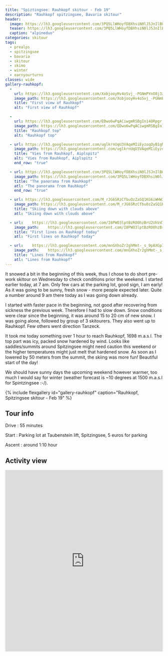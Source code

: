 ```yaml
---
title: "Spiztingsee: Rauhkopf skitour - Feb 19"
description: "Rauhkopf spitzingsee, Bavaria skitour"
header:
  image: https://lh3.googleusercontent.com/3PQ5LlWHoyfDBXhsiN0lJ5JnIlBOvM7JjSSTpvo5-_GxpJxmml0zVyF5M6DYvZGo1wEVBDntqFwUy_cvj70LwFZy3-Qp8m5KRU99rOlP7b9Pmi5nignM0l7CEpRKgOBFjxkd4IDQY5vc8QEVrXr8t0GuOKKZ8GYkOhdeIo1dKegbw09YTt7NrXSRmspr47MIULfNCwLZfOxc2EfdgPv0OWJbGREOVMjGUC_owPAricuvBMjT8XWi0_ZorvNXsMEHb025cenkKYEi5D5WuS-9sZvBOFv7JhuuSZB6zXDKF2SeNZPzcxwBUoinjWE-hZZl0P-eKukgeARAbRDlKSVDUL19d_BjtE_GUko07dVtqkWngdUUlahvzZEu-XUTsp3CZ-k4ksrMgDYfIawLvcUrAFCpvXl3xpGGaQ7aTEHukWkMUCK1K1UvRrQgLldzkfzvWhj4meOtK-6akpxnVkUNPRRPUZB4ET0Fs89b3rvrQWHtfR-vgb1ShX8xXSKe_6PJ6cxbGy5eZg9kgdR4UsgrsHu1qB_1Rk5NPmNSG-ujZFdsnY16zQ2gG-vK1oLW63T27Utqp6NQAFM_QRE40TL5YQNvZgE-eGO4cnd7H0FWKlkeoj_2vwLRhWVVoPPz1MqYUPtg65VEnbfaWrYHwR2QqG5K6MuAdCgg3rUb-ZkWJbKOCMw8oQGZ3dHcrzrBmkx_itaCCeMmotUSUgYNyieCG1XW8w=w1600-h970-no
  teaser: https://lh3.googleusercontent.com/3PQ5LlWHoyfDBXhsiN0lJ5JnIlBOvM7JjSSTpvo5-_GxpJxmml0zVyF5M6DYvZGo1wEVBDntqFwUy_cvj70LwFZy3-Qp8m5KRU99rOlP7b9Pmi5nignM0l7CEpRKgOBFjxkd4IDQY5vc8QEVrXr8t0GuOKKZ8GYkOhdeIo1dKegbw09YTt7NrXSRmspr47MIULfNCwLZfOxc2EfdgPv0OWJbGREOVMjGUC_owPAricuvBMjT8XWi0_ZorvNXsMEHb025cenkKYEi5D5WuS-9sZvBOFv7JhuuSZB6zXDKF2SeNZPzcxwBUoinjWE-hZZl0P-eKukgeARAbRDlKSVDUL19d_BjtE_GUko07dVtqkWngdUUlahvzZEu-XUTsp3CZ-k4ksrMgDYfIawLvcUrAFCpvXl3xpGGaQ7aTEHukWkMUCK1K1UvRrQgLldzkfzvWhj4meOtK-6akpxnVkUNPRRPUZB4ET0Fs89b3rvrQWHtfR-vgb1ShX8xXSKe_6PJ6cxbGy5eZg9kgdR4UsgrsHu1qB_1Rk5NPmNSG-ujZFdsnY16zQ2gG-vK1oLW63T27Utqp6NQAFM_QRE40TL5YQNvZgE-eGO4cnd7H0FWKlkeoj_2vwLRhWVVoPPz1MqYUPtg65VEnbfaWrYHwR2QqG5K6MuAdCgg3rUb-ZkWJbKOCMw8oQGZ3dHcrzrBmkx_itaCCeMmotUSUgYNyieCG1XW8w=w800-h300-no
  caption: "alpineduo"
categories: skitour
tags:
  - prealps
  - spitzingsee
  - bavaria
  - skitour
  - skimo
  - winter
  - earnyourturns
classes: wide
gallery-rauhkopf:
  - 
    url: https://lh3.googleusercontent.com/XobjooyHv4oSvj_-PGNmPYnO8j3znAPU2ntkj0y2vmLePXSZwvWZdoxc0LTYtIVRCzRQewYAU6POIWkyDYhhvR2KXvSAQxpiru_xQd4zlT1CE645At1XQbo0h35vcOYVMThchBP9CwqShmYbF_B4EQmN5zpmlQkRABT0bC1MhnuR0udA2dNEjUTof3uJaixYhamNdYwoBiy2gBrmysQrU71xB1eXpaPvLO6u-RPcE2WNjUqkkT15BcrfUEoa0LbUyzdXZuN5SSySMa518aTz3GqnAe0oUx4ZZXzMk80SadhivRbkFkGU9Hn6aCQVR2wmKEM5pMe3WV4Ng-MNLhnObZrz8Pq2_BwgL6skGv295b2o-wC_qbPUQ-9b9I1-HC_P88GKnT67pglatQXFFkOu72Fp5av-7hu7dtpTqCaJRYKgghB3x9B86n5eGxt2dv9ND6tRwSTMR20Zt5deWnEssM0MOhVDqFFGxQ-MVt9E6ka0aBiewWq0y_PCP45gdrbnOLokxUNXRjJcDSK8joN7XCHGwC46Zsyc9jzAMKeOyUiwXOVhI3dQCj5y-ZMh6dMwYVZ05Y19RCrM4RNRLH81p1gy_9idO8q5nG_XVvgED6DBNVI00ifkUhU-lZxKiYyO1M4_1-Yks21VMtP90qtzclDJ-ksUnE8uwbGt4HOSTr_PXOUrTI0pv-AfUYX2IbI__I4ue15dl0wBDCz-jDOFP7Q7ww=w1084-h1444-no
    image_path: https://lh3.googleusercontent.com/XobjooyHv4oSvj_-PGNmPYnO8j3znAPU2ntkj0y2vmLePXSZwvWZdoxc0LTYtIVRCzRQewYAU6POIWkyDYhhvR2KXvSAQxpiru_xQd4zlT1CE645At1XQbo0h35vcOYVMThchBP9CwqShmYbF_B4EQmN5zpmlQkRABT0bC1MhnuR0udA2dNEjUTof3uJaixYhamNdYwoBiy2gBrmysQrU71xB1eXpaPvLO6u-RPcE2WNjUqkkT15BcrfUEoa0LbUyzdXZuN5SSySMa518aTz3GqnAe0oUx4ZZXzMk80SadhivRbkFkGU9Hn6aCQVR2wmKEM5pMe3WV4Ng-MNLhnObZrz8Pq2_BwgL6skGv295b2o-wC_qbPUQ-9b9I1-HC_P88GKnT67pglatQXFFkOu72Fp5av-7hu7dtpTqCaJRYKgghB3x9B86n5eGxt2dv9ND6tRwSTMR20Zt5deWnEssM0MOhVDqFFGxQ-MVt9E6ka0aBiewWq0y_PCP45gdrbnOLokxUNXRjJcDSK8joN7XCHGwC46Zsyc9jzAMKeOyUiwXOVhI3dQCj5y-ZMh6dMwYVZ05Y19RCrM4RNRLH81p1gy_9idO8q5nG_XVvgED6DBNVI00ifkUhU-lZxKiYyO1M4_1-Yks21VMtP90qtzclDJ-ksUnE8uwbGt4HOSTr_PXOUrTI0pv-AfUYX2IbI__I4ue15dl0wBDCz-jDOFP7Q7ww=w300-h400-no
    title: "First view of Rauhkopf"
    alt: "First view of Rauhkopf"

  - 
    url: https://lh3.googleusercontent.com/EDwo6wPqACiwgmRSBgIn14ORpgr_ikjHRReOCGwhaH5uR3r8B4RH1dqYcMuLZvpMowYj4UNt5OawXL3wlNRGhImP4-HAvXUVIRwHEN-4Ff5Bdf1_HcQFNeMLyONLXWf8s1OS3h-dbSPJK4ocLpQ-RpcBVzq-NXhR7odASz1ZlCZbMrtZkagqroBIhKJ0nLlmfPjRPpeVhma2BR36JoirUcqn_Xdc6NlG4wxEr87UDzVrzzHuURG3jbWSinH_-h9RDqssGs9PRd_WYsj_mpho7veDMvMKyTqepVxbn20RjXXpAMgym-5mCG7xfkrSAC0YOtTq8F4pxJg2icUVSfLtrzf-q1pahsAR98sT9C1okicpMg3FvO7Y1GSCJEH3MA2ZjT75G_AMU3CBainiv6cgdVejkdEiT9ZFCj9UavJtAZML1PFyzFcim0u7W_UlUgqyf0BvueshccuLAWhCldG13wI6rDA8qLDf3kPKJxFRmck3lDNe_yvt7xKMhYF_5NUKr5qe_csJn_rAEKlnwVNnT4KdObFeu1G3z0RmTZekSd6PBzH6fG6S9iWDuGDyDiOg2UNyTsqImpL_MJan7Jivfr0K9CD5H5912yheKUNj8kVMeQLcchV1mBswg8R6TMDzH_5wA5C3-ZP46wDJ32R4Gs7pLBAFqV-MbmCCDEgqPwjq3iphpU2boYnI0d_7E3tNBAshJmOwdsNYZ6aw_h0OfqyXuQ=w1926-h1444-no
    image_path: https://lh3.googleusercontent.com/EDwo6wPqACiwgmRSBgIn14ORpgr_ikjHRReOCGwhaH5uR3r8B4RH1dqYcMuLZvpMowYj4UNt5OawXL3wlNRGhImP4-HAvXUVIRwHEN-4Ff5Bdf1_HcQFNeMLyONLXWf8s1OS3h-dbSPJK4ocLpQ-RpcBVzq-NXhR7odASz1ZlCZbMrtZkagqroBIhKJ0nLlmfPjRPpeVhma2BR36JoirUcqn_Xdc6NlG4wxEr87UDzVrzzHuURG3jbWSinH_-h9RDqssGs9PRd_WYsj_mpho7veDMvMKyTqepVxbn20RjXXpAMgym-5mCG7xfkrSAC0YOtTq8F4pxJg2icUVSfLtrzf-q1pahsAR98sT9C1okicpMg3FvO7Y1GSCJEH3MA2ZjT75G_AMU3CBainiv6cgdVejkdEiT9ZFCj9UavJtAZML1PFyzFcim0u7W_UlUgqyf0BvueshccuLAWhCldG13wI6rDA8qLDf3kPKJxFRmck3lDNe_yvt7xKMhYF_5NUKr5qe_csJn_rAEKlnwVNnT4KdObFeu1G3z0RmTZekSd6PBzH6fG6S9iWDuGDyDiOg2UNyTsqImpL_MJan7Jivfr0K9CD5H5912yheKUNj8kVMeQLcchV1mBswg8R6TMDzH_5wA5C3-ZP46wDJ32R4Gs7pLBAFqV-MbmCCDEgqPwjq3iphpU2boYnI0d_7E3tNBAshJmOwdsNYZ6aw_h0OfqyXuQ=w400-h300-no
    title: "Rauhkopf top"
    alt: "Rauhkopf top"

  - url: https://lh3.googleusercontent.com/uglkrnUqU3VAqeMIiEyzoqOyB1gNKrMNfYmkzruMHlND-4KILTZk5tLDkyvs7T3yHy68yXHmHzY-BCg4iqbAXH-hszatzjteFJFKnyD8QQoEGwd6naIr6QX8WzoFDeOysDkiaHQstlUEvH8h9aBNQswsGUmYavZKPKqKBOAdtNqaVAJQ9f8_Q8bkmOHT8DIK7L_jZQdPso_h3lIBRFuP0-pmAsCjtPTVaExYFxsW_LpX7oabMjSs-ED0JGD5ra6T4-EOGxU7AufBZ66O9oIWX4XQVkD9SsvErQmHwx83prE_HliRV3ufwsmsSaX08LK5f-WOChAgWhnR6hnPN_IBZezPemGnO9fVkeGr7lvhb1vZajMCpWr60jthIzEBCpSFYwc3eNtl70Suokpmn4XNwGAm_CNssdGe7hKuCpwE_KUeYgqe9jk9veaJuY4WDW0dUHCA5jX7IxALtekxnmY2B61FwFhqvKCZ6UsgJtrlqIvtjA1NH5lV7MebpLNol4ZBxdQgUEpB_5YP7-S9qY-yS8xwc869bNqbooBtCjL8YVz05CiTZzFepdn1U2nvYyTd-ML3k-_4vAKCxpE6RhJnujjPLsr5tvM11FaSuhjdzhatLBp1hH-mBK3c7lyB_PqNBeI43QtL-rLLoHWEEJj9K2M7m83WAr6XJRB8dmPifEwCryQfLW6sCO_a80X6zB2Hw96xc2e11s50DfvMJq3gEV5_MQ=w1926-h1444-no
    image_path: https://lh3.googleusercontent.com/uglkrnUqU3VAqeMIiEyzoqOyB1gNKrMNfYmkzruMHlND-4KILTZk5tLDkyvs7T3yHy68yXHmHzY-BCg4iqbAXH-hszatzjteFJFKnyD8QQoEGwd6naIr6QX8WzoFDeOysDkiaHQstlUEvH8h9aBNQswsGUmYavZKPKqKBOAdtNqaVAJQ9f8_Q8bkmOHT8DIK7L_jZQdPso_h3lIBRFuP0-pmAsCjtPTVaExYFxsW_LpX7oabMjSs-ED0JGD5ra6T4-EOGxU7AufBZ66O9oIWX4XQVkD9SsvErQmHwx83prE_HliRV3ufwsmsSaX08LK5f-WOChAgWhnR6hnPN_IBZezPemGnO9fVkeGr7lvhb1vZajMCpWr60jthIzEBCpSFYwc3eNtl70Suokpmn4XNwGAm_CNssdGe7hKuCpwE_KUeYgqe9jk9veaJuY4WDW0dUHCA5jX7IxALtekxnmY2B61FwFhqvKCZ6UsgJtrlqIvtjA1NH5lV7MebpLNol4ZBxdQgUEpB_5YP7-S9qY-yS8xwc869bNqbooBtCjL8YVz05CiTZzFepdn1U2nvYyTd-ML3k-_4vAKCxpE6RhJnujjPLsr5tvM11FaSuhjdzhatLBp1hH-mBK3c7lyB_PqNBeI43QtL-rLLoHWEEJj9K2M7m83WAr6XJRB8dmPifEwCryQfLW6sCO_a80X6zB2Hw96xc2e11s50DfvMJq3gEV5_MQ=w400-h300-no
    title: "Vies from Rauhkopf, Aiplspitz"
    alt: "Vies from Rauhkopf, Aiplspitz "
    end_row: "true"

  - url: https://lh3.googleusercontent.com/3PQ5LlWHoyfDBXhsiN0lJ5JnIlBOvM7JjSSTpvo5-_GxpJxmml0zVyF5M6DYvZGo1wEVBDntqFwUy_cvj70LwFZy3-Qp8m5KRU99rOlP7b9Pmi5nignM0l7CEpRKgOBFjxkd4IDQY5vc8QEVrXr8t0GuOKKZ8GYkOhdeIo1dKegbw09YTt7NrXSRmspr47MIULfNCwLZfOxc2EfdgPv0OWJbGREOVMjGUC_owPAricuvBMjT8XWi0_ZorvNXsMEHb025cenkKYEi5D5WuS-9sZvBOFv7JhuuSZB6zXDKF2SeNZPzcxwBUoinjWE-hZZl0P-eKukgeARAbRDlKSVDUL19d_BjtE_GUko07dVtqkWngdUUlahvzZEu-XUTsp3CZ-k4ksrMgDYfIawLvcUrAFCpvXl3xpGGaQ7aTEHukWkMUCK1K1UvRrQgLldzkfzvWhj4meOtK-6akpxnVkUNPRRPUZB4ET0Fs89b3rvrQWHtfR-vgb1ShX8xXSKe_6PJ6cxbGy5eZg9kgdR4UsgrsHu1qB_1Rk5NPmNSG-ujZFdsnY16zQ2gG-vK1oLW63T27Utqp6NQAFM_QRE40TL5YQNvZgE-eGO4cnd7H0FWKlkeoj_2vwLRhWVVoPPz1MqYUPtg65VEnbfaWrYHwR2QqG5K6MuAdCgg3rUb-ZkWJbKOCMw8oQGZ3dHcrzrBmkx_itaCCeMmotUSUgYNyieCG1XW8w=w2736-h970-no
    image_path: https://lh3.googleusercontent.com/3PQ5LlWHoyfDBXhsiN0lJ5JnIlBOvM7JjSSTpvo5-_GxpJxmml0zVyF5M6DYvZGo1wEVBDntqFwUy_cvj70LwFZy3-Qp8m5KRU99rOlP7b9Pmi5nignM0l7CEpRKgOBFjxkd4IDQY5vc8QEVrXr8t0GuOKKZ8GYkOhdeIo1dKegbw09YTt7NrXSRmspr47MIULfNCwLZfOxc2EfdgPv0OWJbGREOVMjGUC_owPAricuvBMjT8XWi0_ZorvNXsMEHb025cenkKYEi5D5WuS-9sZvBOFv7JhuuSZB6zXDKF2SeNZPzcxwBUoinjWE-hZZl0P-eKukgeARAbRDlKSVDUL19d_BjtE_GUko07dVtqkWngdUUlahvzZEu-XUTsp3CZ-k4ksrMgDYfIawLvcUrAFCpvXl3xpGGaQ7aTEHukWkMUCK1K1UvRrQgLldzkfzvWhj4meOtK-6akpxnVkUNPRRPUZB4ET0Fs89b3rvrQWHtfR-vgb1ShX8xXSKe_6PJ6cxbGy5eZg9kgdR4UsgrsHu1qB_1Rk5NPmNSG-ujZFdsnY16zQ2gG-vK1oLW63T27Utqp6NQAFM_QRE40TL5YQNvZgE-eGO4cnd7H0FWKlkeoj_2vwLRhWVVoPPz1MqYUPtg65VEnbfaWrYHwR2QqG5K6MuAdCgg3rUb-ZkWJbKOCMw8oQGZ3dHcrzrBmkx_itaCCeMmotUSUgYNyieCG1XW8w=w800-h300-no
    title: "The panorama from Rauhkopf"
    atl: "The panorama from Rauhkopf"
    end_row: "true"

  - url: https://lh3.googleusercontent.com/M_rJG6SRzCfbuOzZaSQ1KG6iWHW30HLsCXyJvObpJ5ROmxjLl6VhbfCrirFnfF_jDzQ3DfLuT4DfpYfSaa9_MPKgw1BVXQoFhPBS8FyJjcytQoEuazNDquUeUt-xqbTyMqzYxT4aJM6yikvUsCFnAmaAQlJhvfz-Y75rE25fX0Gu1rMfiopz6-2-JcBPXBnTBBArvp2A5gOPfP7Oe_AuQ5nTuKjp-0Xk29JIdtAml5von7oME1GVIWWfOTf5raVZo-D1njdRIKoccpVrcMZPvYmkF-cSovc-jBok7w0aIUO3zAT9Jo4x-fjpUMGiYQ_KdpetdRpz-yqRVrvnvpi_fLan6m6ix1EV1Yla8DWZ7vtl09B8k4649IX-QCGOxBVjwGfzhvOhP96IuVLhwa8gHHgRVATkYAQIp0SzrFyVxZ4tspBDs5mzEDd7eMNo1EsKbOR5F9QQ_hBeg-NITfDWBtyxstQ5NlAiH4uKvNJGAaMCcyhe_8t9Yi6Ec74OmnJ-HiFQwjH_Tuq7kWo6xyFt1gR2w-WizrHLmcEF3kpqlrKyUFu_5igJ5_JNW40iL_jzkrK5veW9SmNm5t9440DbCHImmVBDuaOmj4FwQgiofPV6NXHFBpp3osjhS9TereIQ4AlnDkCGvGWg2FYMF2rrVdt-59mQQfMJoKJ67u5ssOdQdvHCGgPLF-E2Hp4D8QuNIui32DgqPgpk0UxrDSSWcX8sWw=w1084-h1444-no
    image_path: https://lh3.googleusercontent.com/M_rJG6SRzCfbuOzZaSQ1KG6iWHW30HLsCXyJvObpJ5ROmxjLl6VhbfCrirFnfF_jDzQ3DfLuT4DfpYfSaa9_MPKgw1BVXQoFhPBS8FyJjcytQoEuazNDquUeUt-xqbTyMqzYxT4aJM6yikvUsCFnAmaAQlJhvfz-Y75rE25fX0Gu1rMfiopz6-2-JcBPXBnTBBArvp2A5gOPfP7Oe_AuQ5nTuKjp-0Xk29JIdtAml5von7oME1GVIWWfOTf5raVZo-D1njdRIKoccpVrcMZPvYmkF-cSovc-jBok7w0aIUO3zAT9Jo4x-fjpUMGiYQ_KdpetdRpz-yqRVrvnvpi_fLan6m6ix1EV1Yla8DWZ7vtl09B8k4649IX-QCGOxBVjwGfzhvOhP96IuVLhwa8gHHgRVATkYAQIp0SzrFyVxZ4tspBDs5mzEDd7eMNo1EsKbOR5F9QQ_hBeg-NITfDWBtyxstQ5NlAiH4uKvNJGAaMCcyhe_8t9Yi6Ec74OmnJ-HiFQwjH_Tuq7kWo6xyFt1gR2w-WizrHLmcEF3kpqlrKyUFu_5igJ5_JNW40iL_jzkrK5veW9SmNm5t9440DbCHImmVBDuaOmj4FwQgiofPV6NXHFBpp3osjhS9TereIQ4AlnDkCGvGWg2FYMF2rrVdt-59mQQfMJoKJ67u5ssOdQdvHCGgPLF-E2Hp4D8QuNIui32DgqPgpk0UxrDSSWcX8sWw=w300-h400-no
    title: "Skiing down with clouds above"
    atl: "Skiing down with clouds above"

  - url:    https://lh3.googleusercontent.com/I8PWO3lptBzRO0hzBrU2UhVd7dCgILhJBl_5882pa7Eb7gIWA7GEmO3IbDKjczq_OywZzSN2r64tJ-OPUM3k0NLTPXC3YDFlWfm7F8_LC5oujWH_IAVgqM8E0WvMjHQsVLKljNNYDzs7wBRT7UWgHbeo6MR6Qjw4zudK-QoAr3taTyD_mOVUPWDNufD24crrjHJJohiIhAfA4A9XVY_U7hZ9oPZfv158zoTbV5TpFKhTtF4QzLU6hXrCgRyhvMPIUz2JJgsVeG9FMW3zcg2uu48V0nkMHjOoLBjpy2xnYwSsUrbpPW8a7rZjoDEYpO_RXIlNL5bK4X23xe84IcOSPiv_Y7_rwKvFTKkPAV0GsARGpu9IIicuacrm5hky80x4V4Uc9vd0lqBW4UyBElV96yxFFvTCNkrNVLQjpU4tmasGyL4p4b9Uq84B-wQCxgCVi8P9Pv7Sc6ZZVQmIDqHiiCwj9nttda30J33Ij2MFaXm92xkofE5EfyuKPIDC_kV1uMKCwCrXA93pScACfcXV-N55tQZVByfkbqrBrMw_spAdv-EkW7l0XjitKhAqDurzzEs890M1zsuNztN-OylFIoU_Bz6lMBIWdJg1xUUalQtUg1U3AvlfZZr0qZFY3-ALACvvTh0bcbjKQ8XAmwDYVQKhBOgLeXy7JeOD2coIq_CkZLAdy7p3piWf6jfg_gJ-HjarPPnQ9kn7QNApim2IpLZmSQ=w227-h303-no
    image_path:    https://lh3.googleusercontent.com/I8PWO3lptBzRO0hzBrU2UhVd7dCgILhJBl_5882pa7Eb7gIWA7GEmO3IbDKjczq_OywZzSN2r64tJ-OPUM3k0NLTPXC3YDFlWfm7F8_LC5oujWH_IAVgqM8E0WvMjHQsVLKljNNYDzs7wBRT7UWgHbeo6MR6Qjw4zudK-QoAr3taTyD_mOVUPWDNufD24crrjHJJohiIhAfA4A9XVY_U7hZ9oPZfv158zoTbV5TpFKhTtF4QzLU6hXrCgRyhvMPIUz2JJgsVeG9FMW3zcg2uu48V0nkMHjOoLBjpy2xnYwSsUrbpPW8a7rZjoDEYpO_RXIlNL5bK4X23xe84IcOSPiv_Y7_rwKvFTKkPAV0GsARGpu9IIicuacrm5hky80x4V4Uc9vd0lqBW4UyBElV96yxFFvTCNkrNVLQjpU4tmasGyL4p4b9Uq84B-wQCxgCVi8P9Pv7Sc6ZZVQmIDqHiiCwj9nttda30J33Ij2MFaXm92xkofE5EfyuKPIDC_kV1uMKCwCrXA93pScACfcXV-N55tQZVByfkbqrBrMw_spAdv-EkW7l0XjitKhAqDurzzEs890M1zsuNztN-OylFIoU_Bz6lMBIWdJg1xUUalQtUg1U3AvlfZZr0qZFY3-ALACvvTh0bcbjKQ8XAmwDYVQKhBOgLeXy7JeOD2coIq_CkZLAdy7p3piWf6jfg_gJ-HjarPPnQ9kn7QNApim2IpLZmSQ=w227-h303-no
    title: "First lines on Rauhkopf today"
    atl: "First lines on Rauhkopf today"

  - url:    https://lh3.googleusercontent.com/mnGXhoZr2ghMmt-_s_9pAXGpIgAc--5nu3HdlAWXcl88RUgnpLw2agv-pBiHDBT9B51FAHzzw4-4GMJiJS2WSHjQMpiXHOUghjz5E5_zXvRZCDTM-wUwF3davEmJyOUJRZXgd0xbtNBK2GLw2-wd0DGnmb0uavUAvX9NcSLqgbGRAXy-J7wX1nUX8wzp7nymk4A8U2OFwB3L4Zr4a83ty4tKM6xkTSfKzl6eJSxkQju7u4Br7e-utW2JngRA8WZ7CWvXq5gSEbjrtd5Oo-ZuavTA_jhPYuvZOyx9uIPTEnl17_necTubyDepdwdchupmH7NQIgwlTYs8ve12f_6iiUo4tmT8qSKVRhbBd4LoioCby8pzwlUNrYg7wJfV37iYWtomEAJcDo0YIrLKqsYM14CkzexzIeFrlv1Sh2MoEvJSNN2yBMz71dqvtyuCqBRVXrAsqw1Swn6OR2yKRQ1epnUkqnTxOAt4pL_iNBQn0RItydu7UnFs88dOkoJRrG-2S82RJPS59YqhbU-62a8rillZFDtJDeGS8PNiBSETPs39GUs4im4aomoBnc8SpjWyjJ-SHauK9v4vQERFb5vt_iiObfx63jLfb-9ez_cTYp_myelf4YJKDIWzChTIBiPbuzCT8ghNmhzgFbe5EpXX-GZNp4ac2fKUrO5li4U9f4OXijprBZfYwXLJlPUM1Ca_QgF65PIBPahhEOR4acrhy6uuYg=w1926-h1444-no
    image_path:    https://lh3.googleusercontent.com/mnGXhoZr2ghMmt-_s_9pAXGpIgAc--5nu3HdlAWXcl88RUgnpLw2agv-pBiHDBT9B51FAHzzw4-4GMJiJS2WSHjQMpiXHOUghjz5E5_zXvRZCDTM-wUwF3davEmJyOUJRZXgd0xbtNBK2GLw2-wd0DGnmb0uavUAvX9NcSLqgbGRAXy-J7wX1nUX8wzp7nymk4A8U2OFwB3L4Zr4a83ty4tKM6xkTSfKzl6eJSxkQju7u4Br7e-utW2JngRA8WZ7CWvXq5gSEbjrtd5Oo-ZuavTA_jhPYuvZOyx9uIPTEnl17_necTubyDepdwdchupmH7NQIgwlTYs8ve12f_6iiUo4tmT8qSKVRhbBd4LoioCby8pzwlUNrYg7wJfV37iYWtomEAJcDo0YIrLKqsYM14CkzexzIeFrlv1Sh2MoEvJSNN2yBMz71dqvtyuCqBRVXrAsqw1Swn6OR2yKRQ1epnUkqnTxOAt4pL_iNBQn0RItydu7UnFs88dOkoJRrG-2S82RJPS59YqhbU-62a8rillZFDtJDeGS8PNiBSETPs39GUs4im4aomoBnc8SpjWyjJ-SHauK9v4vQERFb5vt_iiObfx63jLfb-9ez_cTYp_myelf4YJKDIWzChTIBiPbuzCT8ghNmhzgFbe5EpXX-GZNp4ac2fKUrO5li4U9f4OXijprBZfYwXLJlPUM1Ca_QgF65PIBPahhEOR4acrhy6uuYg=w400-h300-no
    title: "Lines from Rauhkopf"
    atl: "Lines from Rauhkopf"
---
```


It snowed a bit in the beginning of this week, thus I chose to do short pre-work skitour on Wednesday to check conditions prior the weekend. I started earlier today, at 7 am. Only few cars at the parking lot, good sign, I am early! As it was going to be sunny, fresh snow - more people expected later. Quite a number around 9 am there today as I was going down already.
 
I started with faster pace in the beginning, not good after recovering from sickness the previous week. Therefore I had to slow down. Snow conditions were clear since the beginning, it was around 15 to 20 cm of new snow. I was going alone, followed by group of 3 skitourers. They also went up to Rauhkopf. Few others went direction Tanzeck. 

It took me today something over 1 hour to reach Rauhkopf, 1698 m.a.s.l. The top part was icy, packed snow hardened by wind. Looks like saddles/summits around Spitzingsee might need caution this weekend or the higher temperatures might just melt that hardened snow. As soon as I lowered by 50 meters from the summit, the skiing was more fun! Beautiful start of the day!

We should have sunny days the upcoming weekend however warmer, too much I would say for winter (weather forecast is ~10 degrees at 1500 m.a.s.l for Spintzingsee :-/).

{% include flexgallery id="gallery-rauhkopf" caption="Rauhkopf, Spitzingsee skitour - Feb 19" %}

## Tour info

Drive
: 55 minutes

Start
: Parking lot at Taubenstein lift, Spitzingsee, 5 euros for parking

Ascent
: around 1:10 hour 

## Activity view

<iframe src="https://www.komoot.com/tour/56252265/embed?profile=1" width="100%" height="580" frameborder="0" scrolling="no"></iframe>
